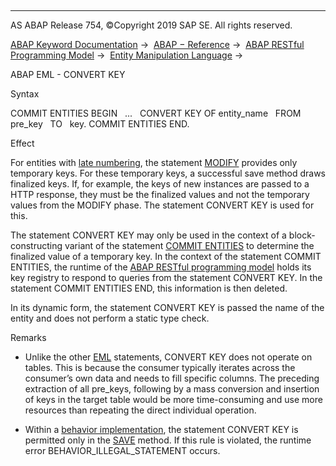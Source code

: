   

* * *

AS ABAP Release 754, ©Copyright 2019 SAP SE. All rights reserved.

[ABAP Keyword Documentation](https://help.sap.com/doc/abapdocu_754_index_htm/7.54/en-US/abenabap.htm) →  [ABAP − Reference](https://help.sap.com/doc/abapdocu_754_index_htm/7.54/en-US/abenabap_reference.htm) →  [ABAP RESTful Programming Model](https://help.sap.com/doc/abapdocu_754_index_htm/7.54/en-US/abenrestful_abap_programming.htm) →  [Entity Manipulation Language](https://help.sap.com/doc/abapdocu_754_index_htm/7.54/en-US/abeneml.htm) → 

ABAP EML - CONVERT KEY

Syntax

COMMIT ENTITIES BEGIN
  ...
  CONVERT KEY OF entity\_name
  FROM pre\_key
  TO   key.
COMMIT ENTITIES END.

Effect

For entities with [late numbering](https://help.sap.com/doc/abapdocu_754_index_htm/7.54/en-US/abenbdl_late_numbering.htm), the statement [MODIFY](https://help.sap.com/doc/abapdocu_754_index_htm/7.54/en-US/abenhandler_method_modify.htm) provides only temporary keys. For these temporary keys, a successful save method draws finalized keys. If, for example, the keys of new instances are passed to a HTTP response, they must be the finalized values and not the temporary values from the MODIFY phase. The statement CONVERT KEY is used for this.

The statement CONVERT KEY may only be used in the context of a block-constructing variant of the statement [COMMIT ENTITIES](https://help.sap.com/doc/abapdocu_754_index_htm/7.54/en-US/abeneml_commit_block.htm) to determine the finalized value of a temporary key. In the context of the statement COMMIT ENTITIES, the runtime of the [ABAP RESTful programming model](https://help.sap.com/doc/abapdocu_754_index_htm/7.54/en-US/abenrestful_abap_programming.htm) holds its key registry to respond to queries from the statement CONVERT KEY. In the statement COMMIT ENTITIES END, this information is then deleted.

In its dynamic form, the statement CONVERT KEY is passed the name of the entity and does not perform a static type check.

Remarks

-   Unlike the other [EML](https://help.sap.com/doc/abapdocu_754_index_htm/7.54/en-US/abeneml.htm) statements, CONVERT KEY does not operate on tables. This is because the consumer typically iterates across the consumer’s own data and needs to fill specific columns. The preceding extraction of all pre\_keys, following by a mass conversion and insertion of keys in the target table would be more time-consuming and use more resources than repeating the direct individual operation.

-   Within a [behavior implementation](https://help.sap.com/doc/abapdocu_754_index_htm/7.54/en-US/abenabap_behavior_implementations.htm), the statement CONVERT KEY is permitted only in the [SAVE](https://help.sap.com/doc/abapdocu_754_index_htm/7.54/en-US/abensaver_method_save.htm) method. If this rule is violated, the runtime error BEHAVIOR\_ILLEGAL\_STATEMENT occurs.